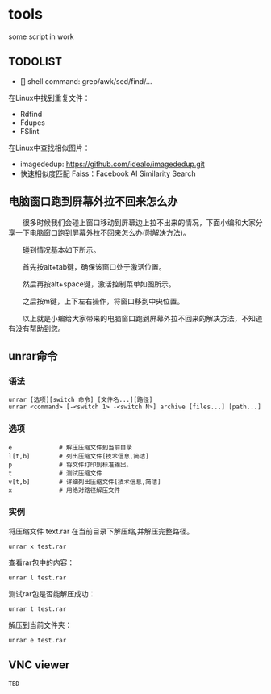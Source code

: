 # tools
some script in work


## TODOLIST
- [] shell command: grep/awk/sed/find/...


在Linux中找到重复文件：
* Rdfind
* Fdupes
* FSlint


在Linux中查找相似图片：
* imagededup: https://github.com/idealo/imagededup.git
* 快速相似度匹配 Faiss：Facebook AI Similarity Search



## 电脑窗口跑到屏幕外拉不回来怎么办
　　很多时候我们会碰上窗口移动到屏幕边上拉不出来的情况，下面小编和大家分享一下电脑窗口跑到屏幕外拉不回来怎么办(附解决方法)。

　　碰到情况基本如下所示。

　　首先按alt+tab键，确保该窗口处于激活位置。

　　然后再按alt+space键，激活控制菜单如图所示。

　　之后按m键，上下左右操作，将窗口移到中央位置。

　　以上就是小编给大家带来的电脑窗口跑到屏幕外拉不回来的解决方法，不知道有没有帮助到您。


## unrar命令
### 语法
```
unrar [选项][switch 命令] [文件名...][路径]
unrar <command> [-<switch 1> -<switch N>] archive [files...] [path...]
```

### 选项
```
e             # 解压压缩文件到当前目录
l[t,b]        # 列出压缩文件[技术信息,简洁]
p             # 将文件打印到标准输出。
t             # 测试压缩文件
v[t,b]        # 详细列出压缩文件[技术信息,简洁]
x             # 用绝对路径解压文件
```

### 实例
将压缩文件 text.rar 在当前目录下解压缩,并解压完整路径。
```
unrar x test.rar
```
查看rar包中的内容：
```
unrar l test.rar
```
测试rar包是否能解压成功：
```
unrar t test.rar
```
解压到当前文件夹：
```
unrar e test.rar
```
## VNC viewer
```
TBD
```
